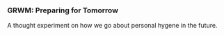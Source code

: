 ### GRWM: Preparing for Tomorrow

A thought experiment on how we go about personal hygene in the future.